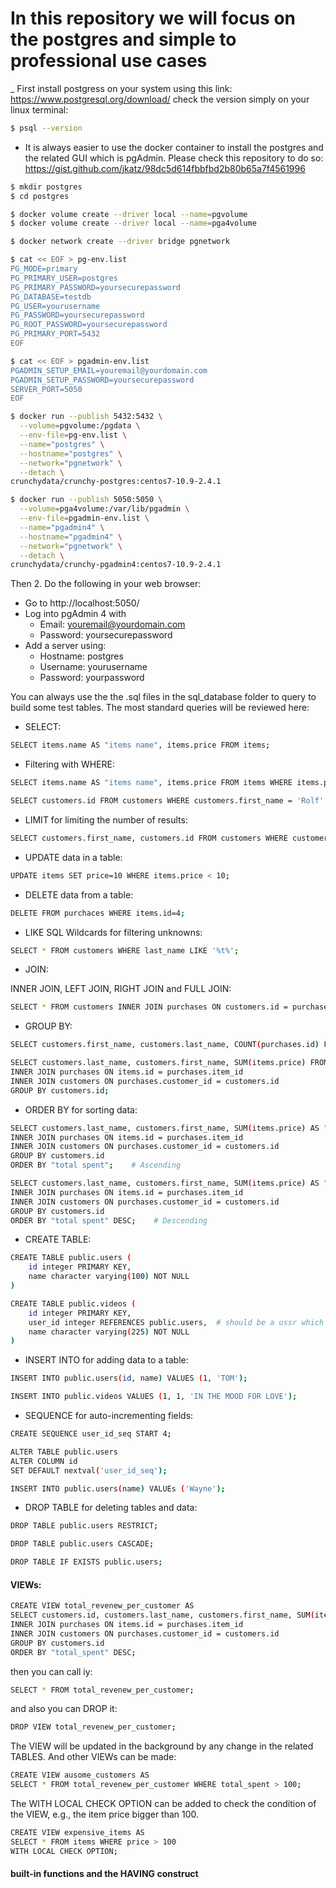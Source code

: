 # In this repository we will focus on the postgres and simple to professional use cases

_ First install postgress on your system using this link: 
https://www.postgresql.org/download/
check the version simply on your linux terminal: 
```bash
$ psql --version
```
- It is always easier to use the docker container to install the postgres and the related GUI which is pgAdmin.
Please check this repository to do so: https://gist.github.com/jkatz/98dc5d614fbbfbd2b80b65a7f4561996
```bash
$ mkdir postgres
$ cd postgres

$ docker volume create --driver local --name=pgvolume
$ docker volume create --driver local --name=pga4volume

$ docker network create --driver bridge pgnetwork

$ cat << EOF > pg-env.list
PG_MODE=primary
PG_PRIMARY_USER=postgres
PG_PRIMARY_PASSWORD=yoursecurepassword
PG_DATABASE=testdb
PG_USER=yourusername
PG_PASSWORD=yoursecurepassword
PG_ROOT_PASSWORD=yoursecurepassword
PG_PRIMARY_PORT=5432
EOF

$ cat << EOF > pgadmin-env.list
PGADMIN_SETUP_EMAIL=youremail@yourdomain.com
PGADMIN_SETUP_PASSWORD=yoursecurepassword
SERVER_PORT=5050
EOF

$ docker run --publish 5432:5432 \
  --volume=pgvolume:/pgdata \
  --env-file=pg-env.list \
  --name="postgres" \
  --hostname="postgres" \
  --network="pgnetwork" \
  --detach \
crunchydata/crunchy-postgres:centos7-10.9-2.4.1

$ docker run --publish 5050:5050 \
  --volume=pga4volume:/var/lib/pgadmin \
  --env-file=pgadmin-env.list \
  --name="pgadmin4" \
  --hostname="pgadmin4" \
  --network="pgnetwork" \
  --detach \
crunchydata/crunchy-pgadmin4:centos7-10.9-2.4.1
```
Then 2.  Do the following in your web browser:
- Go to http://localhost:5050/
- Log into pgAdmin 4 with
    - Email: youremail@yourdomain.com
    - Password: yoursecurepassword
- Add a server using:
    - Hostname: postgres
    - Username: yourusername
    - Password: yourpassword
    
You can always use the the .sql files in the sql_database folder to query to build some test tables.
The most standard queries will be reviewed here:
- SELECT:
```bash
SELECT items.name AS "items name", items.price FROM items;
``` 
- Filtering with WHERE:
```bash
SELECT items.name AS "items name", items.price FROM items WHERE items.price > 10;
``` 
```bash
SELECT customers.id FROM customers WHERE customers.first_name = 'Rolf' OR customers.last_name = 'Watson';
``` 
- LIMIT for limiting the number of results:
```bash
SELECT customers.first_name, customers.id FROM customers WHERE customers.first_name = 'Rolf' OR customers.last_name = 'Watson' LIMIT 1;
``` 
- UPDATE data in a table:
```bash
UPDATE items SET price=10 WHERE items.price < 10;
``` 
- DELETE data from a table:
```bash
DELETE FROM purchaces WHERE items.id=4;
``` 
- LIKE SQL Wildcards for filtering unknowns:
```bash
SELECT * FROM customers WHERE last_name LIKE '%t%'; 
``` 
- JOIN:

INNER JOIN, LEFT JOIN, RIGHT JOIN and FULL JOIN:
```bash
SELECT * FROM customers INNER JOIN purchases ON customers.id = purchases.customer_id; 
``` 

- GROUP BY:
```bash
SELECT customers.first_name, customers.last_name, COUNT(purchases.id) FROM customers INNER JOIN purchases ON customers.id = purchases.customer_id GROUP BY customers.id;  
``` 
```bash
SELECT customers.last_name, customers.first_name, SUM(items.price) FROM items
INNER JOIN purchases ON items.id = purchases.item_id
INNER JOIN customers ON purchases.customer_id = customers.id
GROUP BY customers.id;
``` 

- ORDER BY for sorting data:
```bash
SELECT customers.last_name, customers.first_name, SUM(items.price) AS "total spent" FROM items
INNER JOIN purchases ON items.id = purchases.item_id
INNER JOIN customers ON purchases.customer_id = customers.id
GROUP BY customers.id
ORDER BY "total spent";    # Ascending
``` 

```bash
SELECT customers.last_name, customers.first_name, SUM(items.price) AS "total spent" FROM items
INNER JOIN purchases ON items.id = purchases.item_id
INNER JOIN customers ON purchases.customer_id = customers.id
GROUP BY customers.id
ORDER BY "total spent" DESC;    # Descending
``` 

- CREATE TABLE:
```bash
CREATE TABLE public.users (
	id integer PRIMARY KEY,
	name character varying(100) NOT NULL
)
``` 
```bash
CREATE TABLE public.videos (
	id integer PRIMARY KEY,
	user_id integer REFERENCES public.users,  # should be a ussr which exist in users table
	name character varying(225) NOT NULL
)
```

- INSERT INTO for adding data to a table:
```bash
INSERT INTO public.users(id, name) VALUES (1, 'TOM');
``` 
```bash
INSERT INTO public.videos VALUES (1, 1, 'IN THE MOOD FOR LOVE');
``` 

-  SEQUENCE for auto-incrementing fields:
```bash
CREATE SEQUENCE user_id_seq START 4;
``` 
```bash
ALTER TABLE public.users
ALTER COLUMN id
SET DEFAULT nextval('user_id_seq');
``` 
```bash
INSERT INTO public.users(name) VALUEs ('Wayne');
``` 

- DROP TABLE for deleting tables and data:
```bash
DROP TABLE public.users RESTRICT;
``` 

```bash
DROP TABLE public.users CASCADE;
``` 

```bash
DROP TABLE IF EXISTS public.users;
``` 

#### VIEWs:
```bash
CREATE VIEW total_revenew_per_customer AS
SELECT customers.id, customers.last_name, customers.first_name, SUM(items.price) AS "total_spent" FROM items
INNER JOIN purchases ON items.id = purchases.item_id
INNER JOIN customers ON purchases.customer_id = customers.id
GROUP BY customers.id
ORDER BY "total_spent" DESC;
```
then you can call iy:
```bash
SELECT * FROM total_revenew_per_customer;
```
and also you can DROP it:
```bash
DROP VIEW total_revenew_per_customer;
```

The VIEW will be updated in the background by any change in the related TABLES.
And other VIEWs can be made:
```bash
CREATE VIEW ausome_customers AS 
SELECT * FROM total_revenew_per_customer WHERE total_spent > 100;
```
The WITH LOCAL CHECK OPTION can be added to check the condition of the VIEW, e.g., the item price bigger than 100.
```bash
CREATE VIEW expensive_items AS
SELECT * FROM items WHERE price > 100
WITH LOCAL CHECK OPTION;
```

#### built-in functions and the HAVING construct